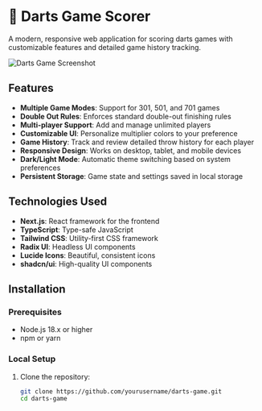 # 🎯 Darts Game Scorer

A modern, responsive web application for scoring darts games with customizable features and detailed game history tracking.

![Darts Game Screenshot](/placeholder.svg?height=400&width=800&query=darts%20game%20scoring%20app%20with%20dark%20mode%20interface)

## Features

- **Multiple Game Modes**: Support for 301, 501, and 701 games
- **Double Out Rules**: Enforces standard double-out finishing rules
- **Multi-player Support**: Add and manage unlimited players
- **Customizable UI**: Personalize multiplier colors to your preference
- **Game History**: Track and review detailed throw history for each player
- **Responsive Design**: Works on desktop, tablet, and mobile devices
- **Dark/Light Mode**: Automatic theme switching based on system preferences
- **Persistent Storage**: Game state and settings saved in local storage

## Technologies Used

- **Next.js**: React framework for the frontend
- **TypeScript**: Type-safe JavaScript
- **Tailwind CSS**: Utility-first CSS framework
- **Radix UI**: Headless UI components
- **Lucide Icons**: Beautiful, consistent icons
- **shadcn/ui**: High-quality UI components

## Installation

### Prerequisites

- Node.js 18.x or higher
- npm or yarn

### Local Setup

1. Clone the repository:
   ```bash
   git clone https://github.com/yourusername/darts-game.git
   cd darts-game
